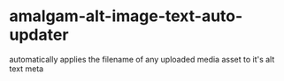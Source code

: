 # amalgam-alt-image-text-auto-updater
automatically applies the filename of any uploaded media asset to it's alt text meta
